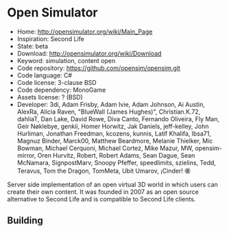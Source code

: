 # Open Simulator

- Home: http://opensimulator.org/wiki/Main_Page
- Inspiration: Second Life
- State: beta
- Download: http://opensimulator.org/wiki/Download
- Keyword: simulation, content open
- Code repository: https://github.com/opensim/opensim.git
- Code language: C#
- Code license: 3-clause BSD
- Code dependency: MonoGame
- Assets license: ? (BSD)
- Developer: 3di, Adam Frisby, Adam Ivie, Adam Johnson, Ai Austin, AlexRa, Alicia Raven, "BlueWall (James Hughes)", Christian.K.72, dahliaT, Dan Lake, David Rowe, Diva Canto, Fernando Oliveira, Fly Man, Geir Nøklebye, genkii, Homer Horwitz, Jak Daniels, jeff-kelley, John Hurliman, Jonathan Freedman, kcozens, kunnis, Latif Khalifa, lbsa71, Magnuz Binder, Marck00, Matthew Beardmore, Melanie Thielker, Mic Bowman, Michael Cerquoni, Michael Cortez, Mike Mazur, MW, opensim-mirror, Oren Hurvitz, Robert, Robert Adams, Sean Dague, Sean McNamara, SignpostMarv, Snoopy Pfeffer, speedlimits, szielins, Tedd, Teravus, Tom the Dragon, TomMeta, Ubit Umarov, ¡Cinder! ㊝

Server side implementation of an open virtual 3D world in which users can create their own content.
It was founded in 2007 as an open source alternative to Second Life and is compatible to Second Life clients.

## Building
